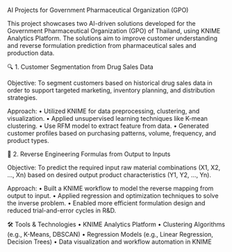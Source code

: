 AI Projects for Government Pharmaceutical Organization (GPO)

This project showcases two AI-driven solutions developed for the Government Pharmaceutical Organization (GPO) of Thailand, using KNIME Analytics Platform. The solutions aim to improve customer understanding and reverse formulation prediction from pharmaceutical sales and production data.

🔍 1. Customer Segmentation from Drug Sales Data

Objective:
To segment customers based on historical drug sales data in order to support targeted marketing, inventory planning, and distribution strategies.

Approach:
	•	Utilized KNIME for data preprocessing, clustering, and visualization.
	•	Applied unsupervised learning techniques like K-mean clustering.
  • Use RFM model to extract feature from data.
	•	Generated customer profiles based on purchasing patterns, volume, frequency, and product types.

🔁 2. Reverse Engineering Formulas from Output to Inputs

Objective:
To predict the required input raw material combinations (X1, X2, …, Xn) based on desired output product characteristics (Y1, Y2, …, Yn).

Approach:
	•	Built a KNIME workflow to model the reverse mapping from output to input.
	•	Applied regression and optimization techniques to solve the inverse problem.
	•	Enabled more efficient formulation design and reduced trial-and-error cycles in R&D.

🛠️ Tools & Technologies
	•	KNIME Analytics Platform
	•	Clustering Algorithms (e.g., K-Means, DBSCAN)
	•	Regression Models (e.g., Linear Regression, Decision Trees)
	•	Data visualization and workflow automation in KNIME
